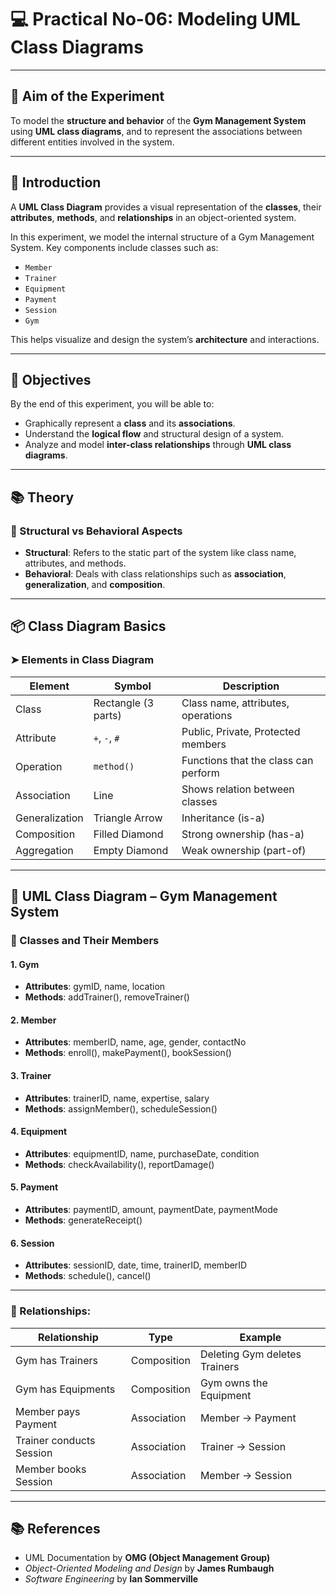 # 💻 Practical No-06: Modeling UML Class Diagrams

---

## 🎯 Aim of the Experiment
To model the **structure and behavior** of the **Gym Management System** using **UML class diagrams**, and to represent the associations between different entities involved in the system.

---

## 📘 Introduction
A **UML Class Diagram** provides a visual representation of the **classes**, their **attributes**, **methods**, and **relationships** in an object-oriented system.

In this experiment, we model the internal structure of a Gym Management System. Key components include classes such as:
- `Member`
- `Trainer`
- `Equipment`
- `Payment`
- `Session`
- `Gym`

This helps visualize and design the system’s **architecture** and interactions.

---

## 🎯 Objectives
By the end of this experiment, you will be able to:
- Graphically represent a **class** and its **associations**.
- Understand the **logical flow** and structural design of a system.
- Analyze and model **inter-class relationships** through **UML class diagrams**.

---

## 📚 Theory

### 🔸 Structural vs Behavioral Aspects
- **Structural**: Refers to the static part of the system like class name, attributes, and methods.
- **Behavioral**: Deals with class relationships such as **association**, **generalization**, and **composition**.

---

## 📦 Class Diagram Basics

### ➤ Elements in Class Diagram

| Element     | Symbol         | Description                                    |
|-------------|----------------|------------------------------------------------|
| Class       | Rectangle (3 parts) | Class name, attributes, operations         |
| Attribute   | `+`, `-`, `#`   | Public, Private, Protected members            |
| Operation   | `method()`     | Functions that the class can perform          |
| Association | Line           | Shows relation between classes                |
| Generalization | Triangle Arrow | Inheritance (is-a)                           |
| Composition | Filled Diamond | Strong ownership (has-a)                      |
| Aggregation | Empty Diamond  | Weak ownership (part-of)                      |

---

## 🧩 UML Class Diagram – Gym Management System

### 📌 Classes and Their Members

#### 1. Gym
- **Attributes**: gymID, name, location  
- **Methods**: addTrainer(), removeTrainer()

#### 2. Member
- **Attributes**: memberID, name, age, gender, contactNo  
- **Methods**: enroll(), makePayment(), bookSession()

#### 3. Trainer
- **Attributes**: trainerID, name, expertise, salary  
- **Methods**: assignMember(), scheduleSession()

#### 4. Equipment
- **Attributes**: equipmentID, name, purchaseDate, condition  
- **Methods**: checkAvailability(), reportDamage()

#### 5. Payment
- **Attributes**: paymentID, amount, paymentDate, paymentMode  
- **Methods**: generateReceipt()

#### 6. Session
- **Attributes**: sessionID, date, time, trainerID, memberID  
- **Methods**: schedule(), cancel()

---

### 📎 Relationships:

| Relationship                | Type         | Example                                            |
|-----------------------------|--------------|----------------------------------------------------|
| Gym has Trainers            | Composition  | Deleting Gym deletes Trainers                      |
| Gym has Equipments          | Composition  | Gym owns the Equipment                             |
| Member pays Payment         | Association  | Member → Payment                                   |
| Trainer conducts Session    | Association  | Trainer → Session                                  |
| Member books Session        | Association  | Member → Session                                   |

---

## 📚 References
- UML Documentation by **OMG (Object Management Group)**
- *Object-Oriented Modeling and Design* by **James Rumbaugh**
- *Software Engineering* by **Ian Sommerville**



